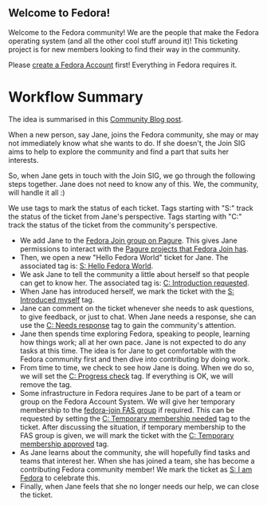 Welcome to Fedora!
------------------

Welcome to the Fedora community! We are the people that make the Fedora operating system (and all the other cool stuff around it)!
This ticketing project is for new members looking to find their way in the community.

Please [create a Fedora Account](https://admin.fedoraproject.org/accounts/user/new) first! Everything in Fedora requires it.


Workflow Summary
================

The idea is summarised in this [Community Blog post](https://communityblog.fedoraproject.org/fedora-join-is-trying-a-new-people-focused-workflow-for-newcomers/).

When a new person, say Jane, joins the Fedora community, she may or may not
immediately know what she wants to do. If she doesn't, the Join SIG aims to
help to explore the community and find a part that suits her interests.

So, when Jane gets in touch with the Join SIG, we go through the following
steps together. Jane does not need to know any of this. We, the community, will
handle it all :)

We use tags to mark the status of each ticket. Tags starting with "S:" track
the status of the ticket from Jane's perspective. Tags starting with "C:" track
the status of the ticket from the community's perspective.

- We add Jane to the [Fedora Join group on Pagure](https://pagure.io/group/fedora-join). This gives Jane permissions to interact with the [Pagure projects that Fedora Join has](https://pagure.io/projects/fedora-join/%2A).
- Then, we open a new "Hello Fedora World" ticket for Jane. The associated tag is: [S: Hello Fedora World](https://pagure.io/fedora-join/Welcome-to-Fedora/issues?tags=S%3A+Hello+Fedora+world).
- We ask Jane to tell the community a little about herself so that people can get to know her. The associated tag is: [C: Introduction requested](https://pagure.io/fedora-join/Welcome-to-Fedora/issues?tags=C%3A+Introduction+requested).
- When Jane has introduced herself, we mark the ticket with the [S: Introduced myself](https://pagure.io/fedora-join/Welcome-to-Fedora/issues?tags=S%3A+Introduced+myself) tag.
- Jane can comment on the ticket whenever she needs to ask questions, to give feedback, or just to chat. When Jane needs a response, she can use the [C: Needs response](https://pagure.io/fedora-join/Welcome-to-Fedora/issues?tags=C%3A+Needs+response) tag to gain the community's attention.
- Jane then spends time exploring Fedora, speaking to people, learning how things work; all at her own pace. Jane is not expected to do any tasks at this time. The idea is for Jane to get comfortable with the Fedora community first and then dive into contributing by doing work.
- From time to time, we check to see how Jane is doing. When we do so, we will set the [C: Progress check](https://pagure.io/fedora-join/Welcome-to-Fedora/issues?tags=C%3A+Progress+check) tag. If everything is OK, we will remove the tag.
- Some infrastructure in Fedora requires Jane to be part of a team or group on the Fedora Account System. We will give her temporary membership to the [fedora-join FAS group](https://admin.fedoraproject.org/accounts/group/view/fedora-join) if required. This can be requested by setting the [C: Temporary membership needed](https://pagure.io/fedora-join/Welcome-to-Fedora/issues?tags=C%3A+Temporary+membership+needed) tag to the ticket. After discussing the situation, if temporary membership to the FAS group is given, we will mark the ticket with the [C: Temporary membership approved](https://pagure.io/fedora-join/Welcome-to-Fedora/issues?tags=C%3A+Temporary+membership+approved) tag.
- As Jane learns about the community, she will hopefully find tasks and teams that interest her. When she has joined a team, she has become a contributing Fedora community member! We mark the ticket as [S: I am Fedora](https://pagure.io/fedora-join/Welcome-to-Fedora/issues?tags=S%3A+I+am+Fedora) to celebrate this.
- Finally, when Jane feels that she no longer needs our help, we can close the ticket.
